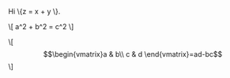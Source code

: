 Hi \\{z = x + y \\}.

\\[ a^2 + b^2 = c^2 \\]

\\[ $$\begin{vmatrix}a & b\\
c & d
\end{vmatrix}=ad-bc$$ \\]
